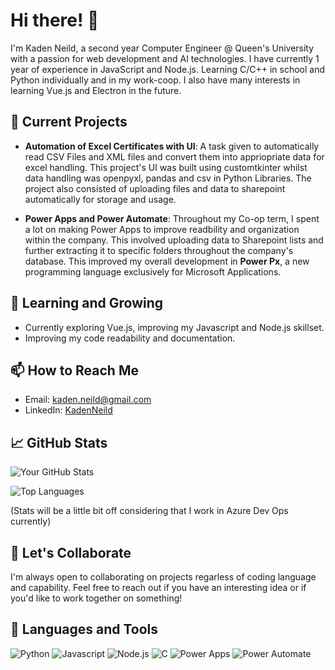 # Hi there! 👋

I'm  Kaden Neild, a second year Computer Engineer @ Queen's University with a passion for web development and AI technologies.
I have currently 1 year of experience in JavaScript and Node.js. 
Learning C/C++ in school and Python individually and in my work-coop.
I also have many interests in learning Vue.js and Electron in the future.  

## 🔭 Current Projects
- **Automation of Excel Certificates with UI**:
  A task given to automatically read CSV Files and XML files and convert them into appriopriate data for excel handling.
This project's UI was built using customtkinter whilst data handling was openpyxl, pandas and csv in Python Libraries.
The project also consisted of uploading files and data to sharepoint automatically for storage and usage. 

- **Power Apps and Power Automate**:
    Throughout my Co-op term, I spent a lot on making Power Apps to improve readbility and organization within the company.
  This involved uploading data to Sharepoint lists and further extracting it to specific folders throughout the company's database.
  This improved my overall development in **Power Px**, a new programming language exclusively for Microsoft Applications. 

## 🌱 Learning and Growing
- Currently exploring Vue.js, improving my Javascript and Node.js skillset. 
- Improving my code readability and documentation. 

## 📫 How to Reach Me
- Email: kaden.neild@gmail.com 
- LinkedIn: [KadenNeild](https://www.linkedin.com/in/kaden-neild-2a93a0295/)

## 📈 GitHub Stats
![Your GitHub Stats](https://github-readme-stats.vercel.app/api?username=Kxddeenn&show_icons=true&theme=default)

![Top Languages](https://github-readme-stats.vercel.app/api/top-langs/?username=Kxddeenn&layout=compact&theme=radical)

(Stats will be a little bit off considering that I work in Azure Dev Ops currently)

## 🤝 Let's Collaborate
I'm always open to collaborating on projects regarless of coding language and capability. Feel free to reach out if you have an interesting idea or if you'd like to work together on something!

## 💬 Languages and Tools
![Python](https://img.shields.io/badge/-Python-333333?style=flat&logo=python&logoColor=FFD43B)
![Javascript](https://img.shields.io/badge/-JavaScript-333333?style=flat&logo=javascript&logoColor=F7DF1E)
![Node.js](https://img.shields.io/badge/-Node.js-333333?style=flat&logo=node.js&logoColor=339933)
![C](https://img.shields.io/badge/-C-333333?style=flat&logo=c&logoColor=A8B9CC)
![Power Apps](https://img.shields.io/badge/-Power%20Apps-333333?style=flat&logo=power-apps&logoColor=742774)
![Power Automate](https://img.shields.io/badge/-Power%20Automate-333333?style=flat&logo=power-automate&logoColor=0066FF)




